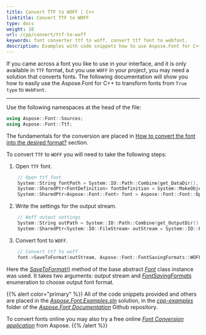 ```yaml
---
title: Convert TTF to WOFF | C++
linktitle: Convert TTF to WOFF
type: docs
weight: 10
url: /cpp/convert/ttf-to-woff
keywords: font converter ttf to woff, convert ttf font to webfont.
description: Examples with code snippets how to use Aspose.Font for C++ to convert ttf to woff 
---
```




If you came across a font you like to use in your interface, and it is only available in `TTF` format, but you use `WOFF` in your project, you may need a solution that converts fonts.
The following documentation will show you how to easily use the Aspose.Font for C++ to transform fonts from `True type` to `WebFont`.

______

Use the following namespaces at the head of the file:

```C++ 
using Aspose::Font::Sources;
using Aspose::Font::Ttf;
```

The fundamentals for the conversion are placed in [How to convert the font into the desired format?](https://docs.aspose.com//font/cpp/convert/#how-to-convert-the-font-into-the-desired-format) section.

To convert `TTF` to `WOFF` you will need to take the following steps:


1. Open `TTF` font.
```C++
    // Open ttf font
    System::String fontPath = System::IO::Path::Combine(get_DataDir(), u"Montserrat-Regular.ttf");
    System::SharedPtr<FontDefinition> fontDefinition = System::MakeObject<FontDefinition>(Aspose::Font::FontType::TTF, System::MakeObject<FontFileDefinition>(System::MakeObject<FileSystemStreamSource>(fontPath)));
    System::SharedPtr<Aspose::Font::Font> font = Aspose::Font::Font::Open(fontDefinition);
```

2. Write the settings for the output stream.
```C++
    // Woff output settings
    System::String outPath = System::IO::Path::Combine(get_OutputDir(), u"TtfToWoff_out1.woff");
    System::SharedPtr<System::IO::FileStream> outStream = System::IO::File::Create(outPath);
```

3. Convert font to `WOFF`.
```C++
    // Convert ttf to woff
    font->SaveToFormat(outStream, Aspose::Font::FontSavingFormats::WOFF);
```

Here the [*SaveToFormat()*](https://apireference.aspose.com/font/cpp/class/aspose.font.font#a670ea97404fd72c2e51b0e8c543c8a45) method of the base abstract [*Font*](https://apireference.aspose.com/font/cpp/class/aspose.font.font) class instance was used. 
It takes two arguments: output stream and [*FontSavingFormats*](https://apireference.aspose.com/font/cpp/namespace/aspose.font#a93d0dcc7c00f5c7027d60e14a5433c74) enumeration to choose output font format.

{{% alert color="primary" %}}
All of the code snippets provided and others are placed in the [*Aspose.Font.Examples.sln*](https://github.com/aspose-font/Aspose.Font-Documentation/tree/master/cpp-examples) solution, in the [*cpp-examples*](https://github.com/aspose-font/Aspose.Font-Documentation/tree/master/cpp-examples) folder of the [*Aspose.Font Documentation*](https://github.com/aspose-font/Aspose.Font-Documentation) Github repository.

To convert fonts online you may also try a free online [*Font Conversion application*](https://products.aspose.app/font/conversion) from Aspose.
{{% /alert %}}